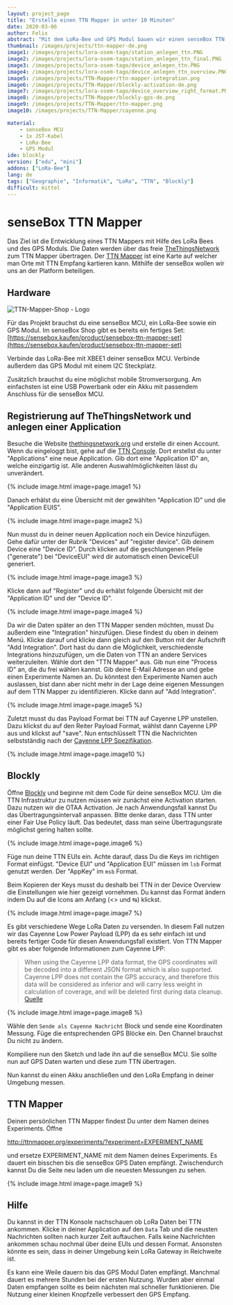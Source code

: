 ```yaml
---
layout: project_page
title: "Erstelle einen TTN Mapper in unter 10 Minuten"
date: 2020-03-06
author: Felix
abstract: "Mit dem LoRa-Bee und GPS Modul bauen wir einen senseBox TTN Mapper"
thumbnail: /images/projects/ttn-mapper-de.png
image1: /images/projects/lora-osem-tago/station_anlegen_ttn.PNG
image2: /images/projects/lora-osem-tago/station_anlegen_ttn_final.PNG
image3: /images/projects/lora-osem-tago/device_anlegen_ttn.PNG
image4: /images/projects/lora-osem-tago/device_anlegen_ttn_overview.PNG
image5: /images/projects/TTN-Mapper/ttn-mapper-integration.png
image6: /images/projects/TTN-Mapper/blockly-activation-de.png
image7: /images/projects/lora-osem-tago/device_overview_right_format.PNG
image8: /images/projects/TTN-Mapper/blockly-gps-de.png
image9: /images/projects/TTN-Mapper/ttn-mapper.png
image10: /images/projects/TTN-Mapper/cayenne.png

material:
    - senseBox MCU
    - 1x JST-Kabel 
    - LoRa-Bee
    - GPS Modul
ide: blockly  
version: ["edu", "mini"]
addons: ["LoRa-Bee"]  
lang: de
tags: ["Geographie", "Informatik", "LoRa", "TTN", "Blockly"]
difficult: mittel
---
```

# senseBox TTN Mapper

Das Ziel ist die Entwicklung eines TTN Mappers mit Hilfe des LoRa Bees und des GPS Moduls. Die Daten werden über das freie [TheThingsNetwork](https://www.thethingsnetwork.org/) zum TTN Mapper übertragen. Der [TTN Mapper](http://ttnmapper.org/) ist eine Karte auf welcher man Orte mit TTN Empfang kartieren kann. Mithilfe der senseBox wollen wir uns an der Platform beteiligen.


## Hardware

<div class="row">
	<div class="post-image">
			<img loading="lazy" src="https://sensebox.kaufen/api/public/uploads/1584028489927-TTN-Mapper.png" alt="TTN-Mapper-Shop - Logo" data-zoomable/>
	</div>
</div>

Für das Projekt brauchst du eine senseBox MCU, ein LoRa-Bee sowie ein GPS Modul. Im senseBox Shop gibt es bereits ein fertiges Set: [https://sensebox.kaufen/product/sensebox-ttn-mapper-set](https://sensebox.kaufen/product/sensebox-ttn-mapper-set)

Verbinde das LoRa-Bee mit XBEE1 deiner senseBox MCU. Verbinde außerdem das GPS Modul mit einem I2C Steckplatz.

Zusätzlich brauchst du eine möglichst mobile Stromversorgung. Am einfachsten ist eine USB Powerbank oder ein Akku mit passendem Anschluss für die senseBox MCU.

## Registrierung auf TheThingsNetwork und anlegen einer Application

Besuche die Website [thethingsnetwork.org](https://www.thethingsnetwork.org/) und erstelle dir einen Account. Wenn du eingeloggt bist, gehe auf die [TTN Console](https://console.thethingsnetwork.org/). Dort erstellst du unter "Applications" eine neue Application. Gib dort eine "Application ID" an, welche einzigartig ist. Alle anderen Auswahlmöglichkeiten lässt du unverändert.

{% include image.html image=page.image1 %}

Danach erhälst du eine Übersicht mit der gewählten "Application ID" und die "Application EUIS". 

{% include image.html image=page.image2 %}

Nun musst du in deiner neuen Application noch ein Device hinzufügen. Gehe dafür unter der Rubrik "Devices" auf "register device". Gib deinem Device eine "Device ID". Durch klicken auf die geschlungenen Pfeile ("generate") bei "DeviceEUI" wird dir automatisch einen DeviceEUI generiert.

{% include image.html image=page.image3 %}

Klicke dann auf "Register" und du erhälst folgende Übersicht mit der "Application ID" und der "Device ID".

{% include image.html image=page.image4 %}

Da wir die Daten später an den TTN Mapper senden möchten, musst Du außerdem eine "Integration" hinzufügen. Diese findest du oben in deinem Menü. Klicke darauf und klicke dann gleich auf den Button mit der Aufschrift "Add Integration". Dort hast du dann die Möglichkeit, verschiedenste Integrations hinzuzufügen, um die Daten von TTN an andere Services weiterzuleiten. Wähle dort den "TTN Mapper" aus. Gib nun eine "Process ID" an, die du frei wählen kannst. Gib deine E-Mail Adresse an und gebe einen Experimente Namen an. Du könntest den Experimente Namen auch auslassen, bist dann aber nicht mehr in der Lage deine eigenen Messungen auf dem TTN Mapper zu identifizieren. Klicke dann auf "Add Integration".

{% include image.html image=page.image5 %}

Zuletzt musst du das Payload Format bei TTN auf Cayenne LPP unstellen. Dazu klickst du auf den Reiter Payload Format, wählst dann Cayenne LPP aus und klickst auf "save". Nun entschlüsselt TTN die Nachrichten selbstständig nach der [Cayenne LPP Spezifikation](https://developers.mydevices.com/cayenne/docs/lora/#lora-cayenne-low-power-payload).

{% include image.html image=page.image10 %}

## Blockly 

Öffne [Blockly](https://blockly.sensebox.de/ardublockly/?board=sensebox-mcu) und beginne mit dem Code für deine senseBox MCU. Um die TTN Infrastruktur zu nutzen müssen wir zunächst eine Activation starten. Dazu nutzen wir die OTAA Activation. Je nach Anwendungsfall kannst Du das Übertragungsintervall anpassen. Bitte denke daran, dass TTN unter einer Fair Use Policy läuft. Das bedeutet, dass man seine Übertragungsrate möglichst gering halten sollte. 

{% include image.html image=page.image6 %}

Füge nun deine TTN EUIs ein. Achte darauf, dass Du die Keys im richtigen Format einfügst. "Device EUI" und "Application EUI" müssen im ``lsb`` Format genutzt werden. Der "AppKey" im ``msb`` Format. 

Beim Kopieren der Keys musst du deshalb bei TTN in der Device Overview die Einstellungen wie hier gezeigt vornehmen. Du kannst das Format ändern indem Du auf die Icons am Anfang (<> und ⇆) klickst.

{% include image.html image=page.image7 %}

Es gibt verschiedene Wege LoRa Daten zu versenden. In diesem Fall nutzen wir das Cayenne Low Power Payload (LPP) da es sehr einfach ist und bereits fertiger Code für diesen Anwendungsfall existiert. Von TTN Mapper gibt es aber folgende Informationen zum Cayenne LPP:

> When using the Cayenne LPP data format, the GPS coordinates will be decoded into a different JSON format which is also supported. Cayenne LPP does not contain the GPS accuracy, and therefore this data will be considered as inferior and will carry less weight in calculation of coverage, and will be deleted first during data cleanup. [Quelle](https://www.thethingsnetwork.org/docs/applications/ttnmapper/)

{% include image.html image=page.image8 %}

Wähle den `Sende als Cayenne Nachricht` Block und sende eine Koordinaten Messung. Füge die entsprechenden GPS Blöcke ein. Den Channel brauchst Du nicht zu ändern.

Kompiliere nun den Sketch und lade ihn auf die senseBox MCU. Sie sollte nun auf GPS Daten warten und diese zum TTN übertragen. 

Nun kannst du einen Akku anschließen und den LoRa Empfang in deiner Umgebung messen.

## TTN Mapper

Deinen persönlichen TTN Mapper findest Du unter dem Namen deines Experiments. Öffne

http://ttnmapper.org/experiments/?experiment=EXPERIMENT_NAME

und ersetze EXPERIMENT_NAME mit dem Namen deines Experiments. Es dauert ein bisschen bis die senseBox GPS Daten empfängt. Zwischendurch kannst Du die Seite neu laden um die neuesten Messungen zu sehen.

{% include image.html image=page.image9 %}

## Hilfe

Du kannst in der TTN Konsole nachschauen ob LoRa Daten bei TTN ankommen. Klicke in deiner Application auf den `Data` Tab und die neusten Nachrichten sollten nach kurzer Zeit auftauchen. Falls keine Nachrichten ankommen schau nochmal über deine EUIs und dessen Format. Ansonsten könnte es sein, dass in deiner Umgebung kein LoRa Gateway in Reichweite ist.

Es kann eine Weile dauern bis das GPS Modul Daten empfängt. Manchmal dauert es mehrere Stunden bei der ersten Nutzung. Wurden aber einmal Daten empfangen sollte es beim nächsten mal schneller funktionieren. Die Nutzung einer kleinen Knopfzelle verbessert den GPS Empfang.
